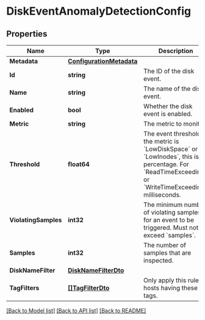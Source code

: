 # DiskEventAnomalyDetectionConfig

## Properties
Name | Type | Description | Notes
------------ | ------------- | ------------- | -------------
**Metadata** | [**ConfigurationMetadata**](ConfigurationMetadata.md) |  | [optional] 
**Id** | **string** | The ID of the disk event. | [optional] 
**Name** | **string** | The name of the disk event. | 
**Enabled** | **bool** | Whether the disk event is enabled. | 
**Metric** | **string** | The metric to monitor. | 
**Threshold** | **float64** | The event threshold. If the metric is &#x60;LowDiskSpace&#x60; or &#x60;LowInodes&#x60;, this is a percentage. For &#x60;ReadTimeExceeding&#x60; or &#x60;WriteTimeExceeding&#x60;, milliseconds. | 
**ViolatingSamples** | **int32** | The minimum number of violating samples for an event to be triggered. Must not exceed &#x60;samples&#x60;. | 
**Samples** | **int32** | The number of samples that are inspected. | 
**DiskNameFilter** | [**DiskNameFilterDto**](DiskNameFilterDto.md) |  | [optional] 
**TagFilters** | [**[]TagFilterDto**](TagFilterDto.md) | Only apply this rule to hosts having these tags. | [optional] 

[[Back to Model list]](../README.md#documentation-for-models) [[Back to API list]](../README.md#documentation-for-api-endpoints) [[Back to README]](../README.md)


